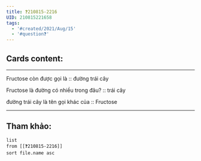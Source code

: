 ```yaml
---
title: ❓210815-2216
UID: 210815221658
tags:
  - '#created/2021/Aug/15'
  - '#question❓'
---
```


## Cards content:
---

Fructose còn được gọi là :: đường trái cây
<!--SR:!2021-10-02,32,270-->

Fructose là đường có nhiều trong đâu? :: trái cây
<!--SR:!2021-10-07,38,290-->

đường trái cây là tên gọi khác của :: Fructose
<!--SR:!2021-10-14,43,290-->

---


## Tham khảo:
```dataview
list
from [[❓210815-2216]]
sort file.name asc
```